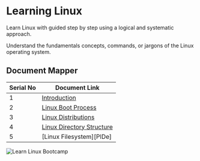 # Learning Linux



Learn Linux with guided step by step using a logical and systematic approach.

Understand the fundamentals concepts, commands, or jargons of the Linux operating system.

## Document Mapper

| Serial No | Document Link |
| ------ | ------ |
| 1 | [Introduction][PlDa] |
| 2 | [Linux Boot Process][PlDb] |
| 3 | [Linux Distributions][PlDc] |
| 4 | [Linux Directory Structure][PlDd] |
| 5 | [Linux Filesystem][PlDe] |

[PlDa]: <./Linux/Introduction.md>
[PlDb]: <./Linux/Linux Boot Process.md>
[PlDc]: <./Linux/Linux Distributions.md>
[PlDd]: <./Linux/Linux Filesystem.md>

![Learn Linux Bootcamp](https://github.com/ashrafkgit/Linux/assets/134578702/da7bb4fa-b6a1-4102-a01f-53362d76154d)








